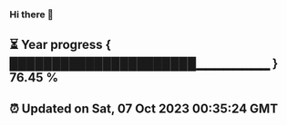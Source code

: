 ### Hi there 👋
⏳ Year progress { ██████████████████████▁▁▁▁▁▁▁▁ } 76.45 %
---
⏰ Updated on Sat, 07 Oct 2023 00:35:24 GMT
---
